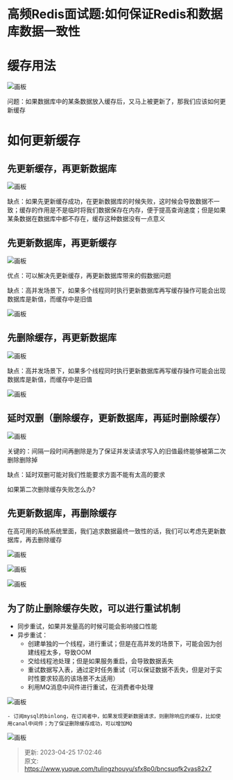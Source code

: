 # 高频Redis面试题:如何保证Redis和数据库数据一致性

# 缓存用法
![画板](./img/kUBCSCEP-qPs78mj/1681989670250-c47a614c-6ba8-40c1-ac5c-17cd9a9b95ae-052067.jpeg)

问题：如果数据库中的某条数据放入缓存后，又马上被更新了，那我们应该如何更新缓存

# 如何更新缓存
## 先更新缓存，再更新数据库
![画板](./img/kUBCSCEP-qPs78mj/1681991044068-e38265e7-7e2f-4bfd-8fbb-55b05ad4f1eb-304013.jpeg)

缺点：如果先更新缓存成功，在更新数据库的时候失败，这时候会导致数据不一致；缓存的作用是不是临时将我们数据保存在内存，便于提高查询速度；但是如果某条数据在数据库中都不存在，缓存这种数据没有一点意义

## 先更新数据库，再更新缓存
![画板](./img/kUBCSCEP-qPs78mj/1681991328718-2831f288-21a7-47ff-bc95-a6d7d0fa2c47-749158.jpeg)

优点：可以解决先更新缓存，再更新数据库带来的假数据问题

缺点：高并发场景下，如果多个线程同时执行更新数据库再写缓存操作可能会出现数据库是新值，而缓存中是旧值

![画板](./img/kUBCSCEP-qPs78mj/1682068242280-123a903e-607c-4112-8c23-0e9086495a8d-808858.jpeg)

## 先删除缓存，再更新数据库
![画板](./img/kUBCSCEP-qPs78mj/1681995689702-ed6374f5-7a3e-410d-955d-c4cb71d42120-290742.jpeg)

缺点：高并发场景下，如果多个线程同时执行更新数据库再写缓存操作可能会出现数据库是新值，而缓存中是旧值

![画板](./img/kUBCSCEP-qPs78mj/1682065036610-fa0fdbac-fe17-4cc1-b247-c512f29ac553-586225.jpeg)

## 延时双删（删除缓存，更新数据库，再延时删除缓存）
![画板](./img/kUBCSCEP-qPs78mj/1681995661318-fca15ca2-83be-4536-ad74-a2243a8eceed-152922.jpeg)

关键的：间隔一段时间再删除是为了保证并发读请求写入的旧值最终能够被第二次删除删除掉

缺点：延时双删可能对我们性能要求方面不能有太高的要求

如果第二次删除缓存失败怎么办?

## 先更新数据库，再删除缓存
在高可用的系统系统里面，我们追求数据最终一致性的话，我们可以考虑先更新数据库，再去删除缓存

![画板](./img/kUBCSCEP-qPs78mj/1681996111693-579ca292-ec6f-468a-826f-651f56cc4411-160156.jpeg)

![画板](./img/kUBCSCEP-qPs78mj/1681996235585-892f086d-185b-48ad-b987-59dc47d469c9-886362.jpeg)

![画板](./img/kUBCSCEP-qPs78mj/1682058283176-17e400f8-15b2-4f96-b478-42e2d35df388-693559.jpeg)

## 为了防止删除缓存失败，可以进行重试机制
+  同步重试，如果并发量高的时候可能会影响接口性能
+  异步重试：
    - 创建单独的一个线程，进行重试；但是在高并发的场景下，可能会因为创建线程太多，导致OOM
    - 交给线程池处理；但是如果服务重启，会导致数据丢失
    - 重试数据写入表，通过定时任务重试（可以保证数据不丢失，但是对于实时性要求较高的该场景不太适用）
    - 利用MQ消息中间件进行重试，在消费者中处理

![画板](./img/kUBCSCEP-qPs78mj/1682000303642-aa901b16-55c0-4317-842d-252f1c31ef78-928878.jpeg)

    - 订阅mysql的binlong，在订阅者中，如果发现更新数据请求，则删除响应的缓存，比如使用canal中间件；为了保证删除缓存成功，可以增加MQ

![画板](./img/kUBCSCEP-qPs78mj/1682000027874-a13453b1-e32d-4f1f-a558-d0c187d3d272-621491.jpeg)







> 更新: 2023-04-25 17:02:46  
> 原文: <https://www.yuque.com/tulingzhouyu/sfx8p0/bncsuqfk2vas82x7>
